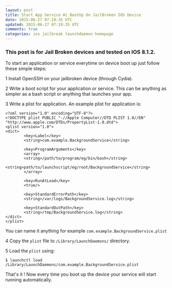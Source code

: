 ```yaml
---
layout: post
title: Start App Service At BootUp On JailBroken IOS Device 
date: 2015-06-27 07:19:35 UTC
updated: 2015-06-27 07:19:35 UTC
comments: true
categories: ios jailbreak launchdaemon homepage
---
```


### This post is for Jail Broken devices and tested on IOS 8.1.2. ###


To start an application or service everytime on device boot up just follow these simple steps:

1 Install OpenSSH on your jailbroken device (through Cydia).

2 Write a boot script for your application or service.
This can be anything as simpler as a bash script or anything that launches your app.

3 Write a plist for application. An example plist for application is:

```
<?xml version="1.0" encoding="UTF-8"?>
<!DOCTYPE plist PUBLIC "-//Apple Computer//DTD PLIST 1.0//EN" "http://www.apple.com/DTDs/PropertyList-1.0.dtd">
<plist version="1.0">
<dict>
        <key>Label</key>
        <string>com.example.BackgroundService</string>
        
        <key>ProgramArguments</key>
        <array>
        <string>/path/to/program/eg/bin/bash</string>
        <string>path/to/launchscript/eg/root/BackgroundService</string>
        </array>
        
        <key>RunAtLoad</key>
        <true/>

        <key>StandardErrorPath</key>
        <string>/var/logs/BackgroundService.log</string>
        
        <key>StandardOutPath</key>
        <string>/tmp/BackgroundService.log</string>
</dict>
</plist>
```
You can name it anything for example `com.example.BackgroundService.plist`

4 Copy the `plist` file to `/Library/LaunchDaemons/` directory.

5 Load the `plist` using:

```
$ launchctl load /Library/LaunchDaemons/com.example.BackgroundService.plist
```


That's it ! Now every time you boot up the device your service will start running automatically.
